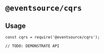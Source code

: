 # `@eventsource/cqrs`

>

## Usage

```
const cqrs = require('@eventsource/cqrs');

// TODO: DEMONSTRATE API
```
